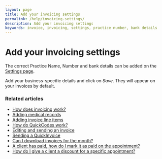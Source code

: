 ```yaml
---
layout: page
title: Add your invoicing settings
permalink: /help/invoicing-settings/
description: Add your invoicing settings
keywords: invoice, invoicing, settings, practice number, bank details
---
```


# Add your invoicing settings

The correct Practice Name, Number and bank details can be added on the [Settings page](https://app.appointmentguru.co/#/settings).

Add your business-specific details and click on *Save*. They will appear on your invoices by default.

### Related articles

* [How does invoicing work?](/help/how-does-invoicing-work)
* [Adding medical records](/help/adding-medical-records)
* [Adding invoice line items](/help/adding-invoice-line-items)
* [How do QuickCodes work?](/help/quickcodes)
* [Editing and sending an invoice](/help/edit-an-invoice)
* [Sending a QuickInvoice](quickinvoice)
* [Can I download invoices for the month?](/help/download-invoices)
* [A client has paid, how do I mark it as paid on the appointment?](/help/mark-as-paid)
* [How do I give a client a discount for a specific appointment?](/help/discount-appointment)
